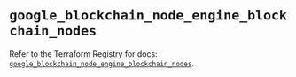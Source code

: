 # `google_blockchain_node_engine_blockchain_nodes`

Refer to the Terraform Registry for docs: [`google_blockchain_node_engine_blockchain_nodes`](https://registry.terraform.io/providers/hashicorp/google-beta/5.39.0/docs/resources/google_blockchain_node_engine_blockchain_nodes).
